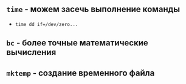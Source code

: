 ## ```time``` - можем засечь выполнение команды
  - ```time dd if=/dev/zero...```

## ```bc``` - более точные математические вычисления

## ```mktemp``` - создание временного файла
